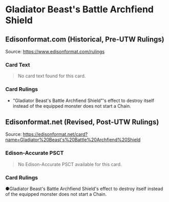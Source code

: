 # Gladiator Beast's Battle Archfiend Shield

## Edisonformat.com (Historical, Pre-UTW Rulings)

Source: https://www.edisonformat.com/rulings

### Card Text

> No card text found for this card.

### Card Rulings

*   "Gladiator Beast's Battle Archfiend Shield"'s effect to destroy itself instead of the equipped monster does not start a Chain.

## Edisonformat.net (Revised, Post-UTW Rulings)

Source: https://edisonformat.net/card?name=Gladiator%20Beast's%20Battle%20Archfiend%20Shield

### Edison-Accurate PSCT

> No Edison-Accurate PSCT available for this card.

### Card Rulings

●Gladiator Beast's Battle Archfiend Shield's effect to destroy itself instead of the equipped monster does not start a Chain.
            